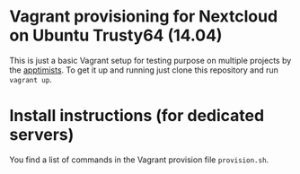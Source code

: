 # Vagrant provisioning for Nextcloud on Ubuntu Trusty64 (14.04)
This is just a basic Vagrant setup for testing purpose on multiple projects by the [apptimists](https://www.apptimists.com). To get it up and running just clone this repository and run `vagrant up`.

# Install instructions (for dedicated servers)
You find a list of commands in the Vagrant provision file `provision.sh`.
